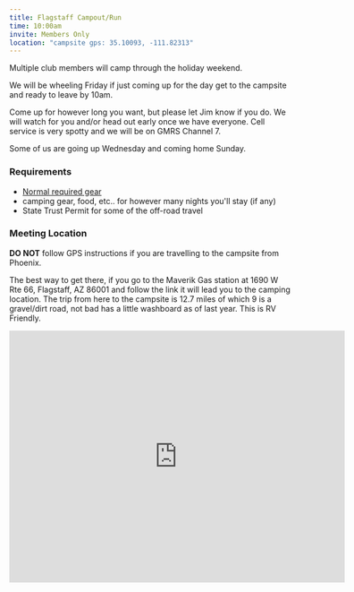 ```yaml
---
title: Flagstaff Campout/Run
time: 10:00am
invite: Members Only
location: "campsite gps: 35.10093, -111.82313"
---
```


Multiple club members will camp through the holiday weekend.

We will be wheeling Friday if just coming up for the day get to the campsite and ready to leave by 10am.

Come up for however long you want, but please let Jim know if you do. We will watch for you and/or head out early once we have everyone. Cell service is very spotty and we will be on GMRS Channel 7.

Some of us are going up Wednesday and coming home Sunday.


### Requirements

* [Normal required gear](/about/required-gear)
* camping gear, food, etc.. for however many nights you'll stay (if any)
* State Trust Permit for some of the off-road travel

### Meeting Location

**DO NOT** follow GPS instructions if you are travelling to the campsite from Phoenix.

The best way to get there, if you go to the Maverik Gas station at 1690 W Rte 66, Flagstaff, AZ 86001 and follow the link it will lead you to the camping location. The trip from here to the campsite is 12.7 miles of which 9 is a gravel/dirt road, not bad has a little washboard as of last year. This is RV Friendly.

<iframe src="https://www.google.com/maps/embed?pb=!1m17!1m12!1m3!1d101473.14555097058!2d-111.84155349792923!3d35.10784397879824!2m3!1f0!2f0!3f0!3m2!1i1024!2i768!4f13.1!3m2!1m1!2zMzXCsDA2JzAzLjQiTiAxMTHCsDQ5JzIzLjMiVw!5e0!3m2!1sen!2sus!4v1750968956997!5m2!1sen!2sus" width="600" height="450" style="border:0;" allowfullscreen="" loading="lazy" referrerpolicy="no-referrer-when-downgrade"></iframe>

